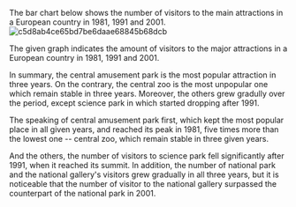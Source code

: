 

The bar chart below shows the number of visitors to the main attractions in a European country in 1981, 1991 and 2001.![c5d8ab4ce65bd7be6daae68845b68dcb](https://img.kmf.com/kaomanfen/img/ielts/c5d8ab4ce65bd7be6daae68845b68dcb.png)

The given graph indicates the amount of visitors to the major attractions in a European country in 1981, 1991 and 2001.

In summary, the central amusement park is the most popular attraction in three years. On the contrary, the central zoo is the most unpopular one which remain stable in three years. Moreover, the others grew gradully over the period, except science park in which started dropping after 1991.

The speaking of central amusement park first, which kept the most popular place in all given years, and reached its peak in 1981, five times more than the lowest one -- central zoo, which remain stable in three given years.

And the others, the number of visitors to science park fell significantly after 1991, when it reached its summit. In addition, the number of national park and the national gallery's visitors grew gradually in all three years, but it is noticeable that the number of visitor to the national gallery surpassed the counterpart of the national park in 2001.


